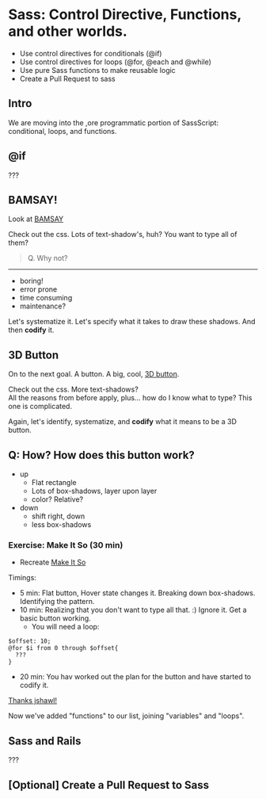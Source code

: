 # Sass: Control Directive, Functions, and other worlds.

- Use control directives for conditionals (@if)
- Use control directives for loops (@for, @each and @while)
- Use pure Sass functions to make reusable logic
- Create a Pull Request to sass

## Intro

We are moving into the ,ore programmatic portion of SassScript: conditional, loops, and functions.

## @if

???

## BAMSAY!

Look at [BAMSAY](http://codepen.io/jshawl/pen/cLJal)

Check out the css.  Lots of text-shadow's, huh?  You want to type all of them?

> Q. Why not?

---

- boring!
- error prone
- time consuming
- maintenance?

Let's systematize it.  Let's specify what it takes to draw these shadows.  And then **codify** it.


## 3D Button

On to the next goal. A button.  A big, cool, [3D button](http://codepen.io/mattscilipoti/full/RWbPRw
).

Check out the css.  More text-shadows?  
All the reasons from before apply, plus... how do I know what to type?  This one is complicated.

Again, let's identify, systematize, and **codify** what it means to be a 3D button.

Q: How?  How does this button work?
---

- up
  - Flat rectangle
  - Lots of box-shadows, layer upon layer
  - color?  Relative?
- down
  - shift right, down
  - less box-shadows

### Exercise: Make It So (30 min)

- Recreate [Make It So](http://codepen.io/mattscilipoti/full/RWbPRw)

Timings:
- 5 min: Flat button, Hover state changes it.  Breaking down box-shadows. Identifying the pattern.
- 10 min: Realizing that you don't want to type all that. :)  Ignore it.  Get a basic button working.
  - You will need a loop:
```
$offset: 10;
@for $i from 0 through $offset{
  ???
}
```
- 20 min: You hav worked out the plan for the button and have started to codify it.

[Thanks jshawl!](https://jesse.sh/makes-3d-buttons-with-sass/)

Now we've added "functions" to our list, joining "variables" and "loops".


## Sass and Rails

???

## [Optional] Create a Pull Request to Sass
